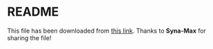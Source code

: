 # README

This file has been downloaded from [this link](https://freesound.org/people/Syna-Max/sounds/64939/). Thanks to **Syna-Max** for sharing the file!
